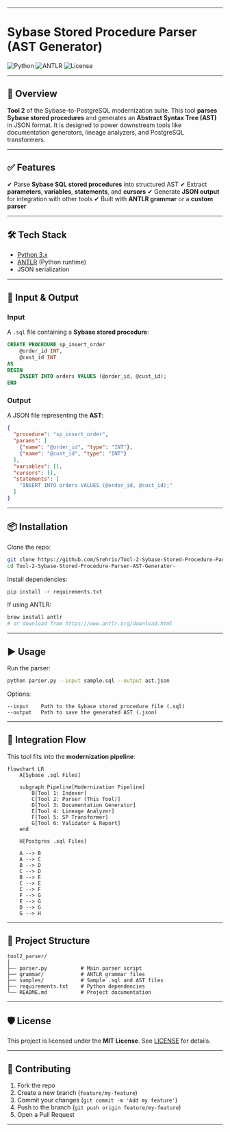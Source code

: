 
---

# Sybase Stored Procedure Parser (AST Generator)

![Python](https://img.shields.io/badge/python-3.x-blue.svg)
![ANTLR](https://img.shields.io/badge/antlr-4.13-red.svg)
![License](https://img.shields.io/badge/license-MIT-green.svg)

---

## 📌 Overview

**Tool 2** of the Sybase-to-PostgreSQL modernization suite. This tool **parses Sybase stored procedures** and generates an **Abstract Syntax Tree (AST)** in JSON format. It is designed to power downstream tools like documentation generators, lineage analyzers, and PostgreSQL transformers.

---

## ✅ Features

✔ Parse **Sybase SQL stored procedures** into structured AST
✔ Extract **parameters**, **variables**, **statements**, and **cursors**
✔ Generate **JSON output** for integration with other tools
✔ Built with **ANTLR grammar** or a **custom parser**

---

## 🛠️ Tech Stack

* [Python 3.x](https://www.python.org/)
* [ANTLR](https://www.antlr.org/) (Python runtime)
* JSON serialization

---

## 📂 Input & Output

### **Input**

A `.sql` file containing a **Sybase stored procedure**:

```sql
CREATE PROCEDURE sp_insert_order
    @order_id INT,
    @cust_id INT
AS
BEGIN
    INSERT INTO orders VALUES (@order_id, @cust_id);
END
```

### **Output**

A JSON file representing the **AST**:

```json
{
  "procedure": "sp_insert_order",
  "params": [
    {"name": "@order_id", "type": "INT"},
    {"name": "@cust_id", "type": "INT"}
  ],
  "variables": [],
  "cursors": [],
  "statements": [
    "INSERT INTO orders VALUES (@order_id, @cust_id);"
  ]
}
```

---

## 📦 Installation

Clone the repo:

```bash
git clone https://github.com/Srehrix/Tool-2-Sybase-Stored-Procedure-Parser-AST-Generator-.git
cd Tool-2-Sybase-Stored-Procedure-Parser-AST-Generator-
```

Install dependencies:

```bash
pip install -r requirements.txt
```

If using ANTLR:

```bash
brew install antlr
# or download from https://www.antlr.org/download.html
```

---

## ▶️ Usage

Run the parser:

```bash
python parser.py --input sample.sql --output ast.json
```

Options:

```
--input    Path to the Sybase stored procedure file (.sql)
--output   Path to save the generated AST (.json)
```

---

## 🔗 Integration Flow

This tool fits into the **modernization pipeline**:

```mermaid
flowchart LR
    A[Sybase .sql Files]

    subgraph Pipeline[Modernization Pipeline]
        B[Tool 1: Indexer]
        C[Tool 2: Parser (This Tool)]
        D[Tool 3: Documentation Generator]
        E[Tool 4: Lineage Analyzer]
        F[Tool 5: SP Transformer]
        G[Tool 6: Validator & Report]
    end

    H[Postgres .sql Files]

    A --> B
    A --> C
    B --> D
    C --> D
    B --> E
    C --> E
    C --> F
    F --> G
    E --> G
    D --> G
    G --> H

```

---

## 📂 Project Structure

```
tool2_parser/
│
├── parser.py           # Main parser script
├── grammar/            # ANTLR grammar files
├── samples/            # Sample .sql and AST files
├── requirements.txt    # Python dependencies
└── README.md           # Project documentation
```

---

## 🛡️ License

This project is licensed under the **MIT License**. See [LICENSE](LICENSE) for details.

---

## 🤝 Contributing

1. Fork the repo
2. Create a new branch (`feature/my-feature`)
3. Commit your changes (`git commit -m 'Add my feature'`)
4. Push to the branch (`git push origin feature/my-feature`)
5. Open a Pull Request

---

